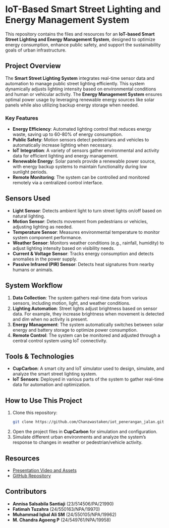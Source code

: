 # IoT-Based Smart Street Lighting and Energy Management System

This repository contains the files and resources for an **IoT-based Smart Street Lighting and Energy Management System**, designed to optimize energy consumption, enhance public safety, and support the sustainability goals of urban infrastructure.

## Project Overview

The **Smart Street Lighting System** integrates real-time sensor data and automation to manage public street lighting efficiently. This system dynamically adjusts lighting intensity based on environmental conditions and human or vehicular activity. The **Energy Management System** ensures optimal power usage by leveraging renewable energy sources like solar panels while also utilizing backup energy storage when needed.

### Key Features
- **Energy Efficiency**: Automated lighting control that reduces energy waste, saving up to 60-80% of energy consumption.
- **Public Safety**: Motion sensors detect pedestrians and vehicles to automatically increase lighting when necessary.
- **IoT Integration**: A variety of sensors gather environmental and activity data for efficient lighting and energy management.
- **Renewable Energy**: Solar panels provide a renewable power source, with energy backup systems to maintain functionality during low sunlight periods.
- **Remote Monitoring**: The system can be controlled and monitored remotely via a centralized control interface.

## Sensors Used
- **Light Sensor**: Detects ambient light to turn street lights on/off based on natural lighting.
- **Motion Sensor**: Detects movement from pedestrians or vehicles, adjusting lighting as needed.
- **Temperature Sensor**: Measures environmental temperature to monitor system component performance.
- **Weather Sensor**: Monitors weather conditions (e.g., rainfall, humidity) to adjust lighting intensity based on visibility needs.
- **Current & Voltage Sensor**: Tracks energy consumption and detects anomalies in the power supply.
- **Passive Infrared (PIR) Sensor**: Detects heat signatures from nearby humans or animals.

## System Workflow
1. **Data Collection**: The system gathers real-time data from various sensors, including motion, light, and weather conditions.
2. **Lighting Automation**: Street lights adjust brightness based on sensor data. For example, they increase brightness when movement is detected and dim when no activity is present.
3. **Energy Management**: The system automatically switches between solar energy and battery storage to optimize power consumption.
4. **Remote Control**: The system can be monitored and adjusted through a central control system using IoT connectivity.

## Tools & Technologies
- **CupCarbon**: A smart city and IoT simulator used to design, simulate, and analyze the smart street lighting system.
- **IoT Sensors**: Deployed in various parts of the system to gather real-time data for automation and optimization.

## How to Use This Project
1. Clone this repository:
   ```bash
   git clone https://github.com/Chanzwastaken/iot_penerangan_jalan.git
   ```
2. Open the project files in **CupCarbon** for simulation and configuration.
3. Simulate different urban environments and analyze the system’s response to changes in weather or pedestrian/vehicle activity.

## Resources
- [Presentation Video and Assets](https://drive.google.com/drive/folders/1lhAHi_V2LPqA1l_xt57LdvWnqLkO7Lu9?usp=sharing)
- [GitHub Repository](https://github.com/Chanzwastaken/iot_penerangan_jalan)

## Contributors
- **Annisa Salsabila Santiaji** (23/514506/PA/21990)
- **Fatimah Tuzahra** (24/550163/NPA/19970)
- **Muhammad Iqbal Ali SM** (24/550105/NPA/19962)
- **M. Chandra Agoeng P** (24/549761/NPA/19958)
